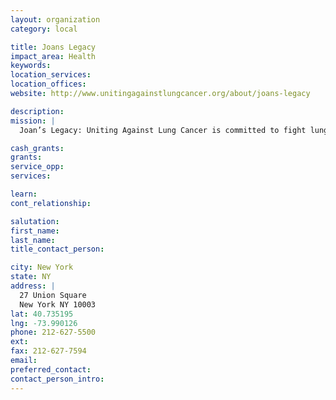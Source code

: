 ```yaml
---
layout: organization
category: local

title: Joans Legacy
impact_area: Health
keywords: 
location_services: 
location_offices: 
website: http://www.unitingagainstlungcancer.org/about/joans-legacy

description: 
mission: |
  Joan’s Legacy: Uniting Against Lung Cancer is committed to fight lung cancer by funding innovative research and increasing awareness of the world’s leading cancer killer, including a focus on non-smoking-related lung cancer.

cash_grants: 
grants: 
service_opp: 
services: 

learn: 
cont_relationship: 

salutation: 
first_name: 
last_name: 
title_contact_person: 

city: New York
state: NY
address: |
  27 Union Square     
  New York NY 10003
lat: 40.735195
lng: -73.990126
phone: 212-627-5500
ext: 
fax: 212-627-7594
email: 
preferred_contact: 
contact_person_intro: 
---
```

